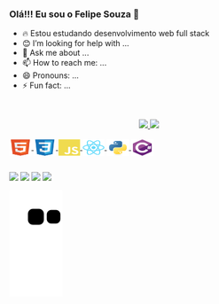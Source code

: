 ### Olá!!! Eu sou o Felipe Souza 👋

- 🔥 Estou estudando desenvolvimento web full stack
- 😊 I’m looking for help with ...
- 💬 Ask me about ...
- 📫 How to reach me: ...
- 😄 Pronouns: ...
- ⚡ Fun fact: ...

##
<br>

<div align="center">
  <a href="https://github.com/Felipe-Rasnheski">
    <img height="180em"
      src="https://github-readme-stats.vercel.app/api?username=Felipe-Rasnheski&show_icons=true&theme=dracula&include_all_commits=true&count_private=true" />
    <img height="180em"
      src="https://github-readme-stats.vercel.app/api/top-langs/?username=Felipe-Rasnheski&layout=compact&langs_count=7&theme=dracula" />
</div>
<div style="display: inline_block"><br>
  <img align="center" alt="icon HTML" height="30" width="40"
    src="https://raw.githubusercontent.com/devicons/devicon/master/icons/html5/html5-original.svg">
  <img align="center" alt="icon CSS" height="30" width="40"
    src="https://raw.githubusercontent.com/devicons/devicon/master/icons/css3/css3-original.svg">
  <img align="center" alt="icon Js" height="30" width="40"
    src="https://raw.githubusercontent.com/devicons/devicon/master/icons/javascript/javascript-plain.svg"> 
  <img align="center" alt="icon React" height="30" width="40"
    src="https://raw.githubusercontent.com/devicons/devicon/master/icons/react/react-original.svg">
  <img align="center" alt="icon Python" height="30" width="40"
    src="https://raw.githubusercontent.com/devicons/devicon/master/icons/python/python-original.svg">
  <img align="center" alt="icon Csharp" height="30" width="40"
    src="https://raw.githubusercontent.com/devicons/devicon/master/icons/csharp/csharp-original.svg">
</div>

##

<div>
  <a href="mailto:rasnheskisouzafelipe@gmail.com"><img
      src="https://img.shields.io/badge/-Gmail-%23333?style=for-the-badge&logo=gmail&logoColor=white"
      target="_blank"></a>
  <a href="https://www.linkedin.com/in/felipe-souza-rasnheski-180123231" target="_blank"><img
      src="https://img.shields.io/badge/-LinkedIn-%230077B5?style=for-the-badge&logo=linkedin&logoColor=white"
      target="_blank"></a>
  <a href="https://instagram.com/felipe_rasnheskii" target="_blank"><img
      src="https://img.shields.io/badge/-Instagram-%23E4405F?style=for-the-badge&logo=instagram&logoColor=white"
      target="_blank"></a>
  <a href="https://discord.gg/wagxzStdcR" target="_blank"><img
      src="https://img.shields.io/badge/Discord-7289DA?style=for-the-badge&logo=discord&logoColor=white"
      target="_blank"></a>

  ![Snake animation](https://github.com/Felipe-Rasnheski/Felipe-Rasnheski/blob/output/github-contribution-grid-snake.svg)

</div>
